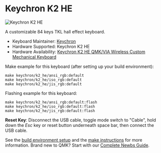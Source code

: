 # Keychron K2 HE

![Keychron K2 HE](https://cdn.shopify.com/s/files/1/0059/0630/1017/files/K2-HE-1_d3ce1e1c-6562-4b1f-a857-ba2269478c99.jpg)

A customizable 84 keys TKL hall effect keyboard.

* Keyboard Maintainer: [Keychron](https://github.com/keychron)
* Hardware Supported: Keychron K2 HE
* Hardware Availability: [Keychron K2 HE QMK/VIA Wireless Custom Mechanical Keyboard](https://www.keychron.com/products/keychron-k2-he-wireless-magnetic-switch-keyboard)

Make example for this keyboard (after setting up your build environment):

    make keychron/k2_he/ansi_rgb:default
    make keychron/k2_he/iso_rgb:default
    make keychron/k2_he/jis_rgb:default

Flashing example for this keyboard:

    make keychron/k2_he/ansi_rgb:default:flash
    make keychron/k2_he/iso_rgb:default:flash
    make keychron/k2_he/jis_rgb:default:flash

**Reset Key**: Disconnect the USB cable, toggle mode switch to "Cable", hold down the *Esc* key or reset button underneath space bar, then connect the USB cable.

See the [build environment setup](https://docs.qmk.fm/#/getting_started_build_tools) and the [make instructions](https://docs.qmk.fm/#/getting_started_make_guide) for more information. Brand new to QMK? Start with our [Complete Newbs Guide](https://docs.qmk.fm/#/newbs).
